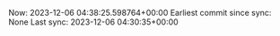 Now: 2023-12-06 04:38:25.598764+00:00 Earliest commit since sync: None Last sync: 2023-12-06 04:30:35+00:00
